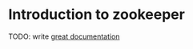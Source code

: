 # Introduction to zookeeper

TODO: write [great documentation](http://jacobian.org/writing/what-to-write/)
